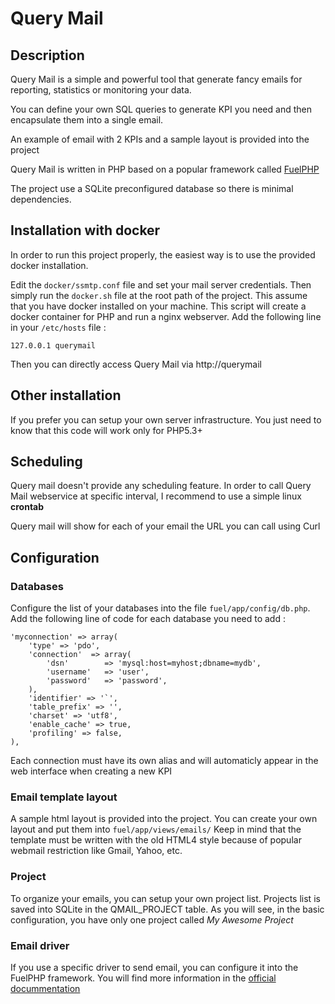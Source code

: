 Query Mail
==========

## Description

Query Mail is a simple and powerful tool that generate fancy emails for reporting, statistics or monitoring your data.

You can define your own SQL queries to generate KPI you need and then encapsulate them into a single email.

An example of email with 2 KPIs and a sample layout is provided into the project

Query Mail is written in PHP based on a popular framework called [FuelPHP](http://fuelphp.com/)

The project use a SQLite preconfigured database so there is minimal dependencies.

## Installation with docker

In order to run this project properly, the easiest way is to use the provided docker installation.

Edit the `docker/ssmtp.conf` file and set your mail server credentials.
Then simply run the `docker.sh` file at the root path of the project. This assume that you have docker installed on your machine.
This script will create a docker container for PHP and run a nginx webserver.
Add the following line in your `/etc/hosts` file : 
```
127.0.0.1 querymail
```

Then you can directly access Query Mail via http://querymail

## Other installation

If you prefer you can setup your own server infrastructure.
You just need to know that this code will work only for PHP5.3+

## Scheduling

Query mail doesn't provide any scheduling feature. In order to call Query Mail webservice at specific interval, I recommend to use a simple linux **crontab**

Query mail will show for each of your email the URL you can call using Curl

## Configuration

### Databases

Configure the list of your databases into the file `fuel/app/config/db.php`.
Add the following line of code for each database you need to add :
```
'myconnection' => array(
    'type' => 'pdo',
    'connection'  => array(
        'dsn'        => 'mysql:host=myhost;dbname=mydb',
        'username'   => 'user',
        'password'   => 'password',
    ),
    'identifier' => '`',
    'table_prefix' => '',
    'charset' => 'utf8',
    'enable_cache' => true,
    'profiling' => false,
),
```
Each connection must have its own alias and will automaticly appear in the web interface when creating a new KPI

### Email template layout

A sample html layout is provided into the project. You can create your own layout and put them into `fuel/app/views/emails/` 
Keep in mind that the template must be written with the old HTML4 style because of popular webmail restriction like Gmail, Yahoo, etc.
 
### Project

To organize your emails, you can setup your own project list. Projects list is saved into SQLite in the QMAIL_PROJECT table.
As you will see, in the basic configuration, you have only one project called _My Awesome Project_

### Email driver

If you use a specific driver to send email, you can configure it into the FuelPHP framework.
You will find more information in the [official docummentation](http://fuelphp.com/docs/packages/email/introduction.html)
